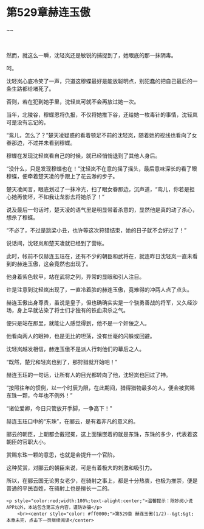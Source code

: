 # 第529章赫连玉傲
~~
    	    <p name="pagetop" href="javascript:void(0);" onclick="return false" style="line-height: 35px;padding: 10px;color: #333;"> </p><p>然而，就这么一瞬，沈轻岚还是敏锐的捕捉到了，她眼底的那一抹阴毒。</p><p>呵。</p><p>沈轻岚心底冷笑了一声，只道这穆蝶最好是能放聪明点，别犯蠢的把自己最后的一条生路都给堵死了。</p><p>否则，若在犯到她手里，沈轻岚可就不会再放过她一次。</p><p>当年，北陵谷，穆蝶恩将仇报，不仅将她推下谷，还给她一枚毒针的事情，沈轻岚可是没有忘记的。</p><p>“鸾儿，怎么了？”楚天凌疑惑的看着顿足不前的沈轻岚，随着她的视线也看向了女眷那边，不过并未看到穆蝶。</p><p>穆蝶在发现沈轻岚看自己的时候，就已经悄悄退到了其他人身后。</p><p>“没什么，只是发现穆蝶也在！”沈轻岚不在意的摇了摇头，最后意味深长的看了眼穆蝶，便牵着楚天凌的手跟上了花云渺的步子。</p><p>楚天凌闻言，眼底划过了一抹冷光，扫了眼女眷那边，沉声道，“鸾儿，你若是担心她再使坏，不如我让龙影去将她杀了！”</p><p>说及最后一句话时，楚天凌的语气里是明显带着杀意的，显然他是真的动了杀心，想杀了穆蝶。</p><p>“不必了，不过是跳梁小丑，也许等这次狩猎结束，她的日子就不会好过了！”</p><p>说话间，沈轻岚和楚天凌就已经到了营帐。</p><p>此时，帐前不仅赫连玉珏在，还有不少的朝臣和武将在，就连昨日沈轻岚一直未看到的赫连玉傲，这会竟然也出现了。</p><p>他身着紫色软甲，站在武将之列，异常的显眼和引人注目。</p><p>许是注意到沈轻岚出现了，一直冷着脸的赫连玉傲，竟难得的冲两人点了点头。</p><p>赫连玉傲出身尊贵，虽说是皇子，但也确确实实是一个骁勇善战的将军，又久经沙场，身上早就沾染了将士们才独有的铁血肃杀之气。</p><p>便只是站在那里，就能让人感觉得到，他不是一个奸佞之人。</p><p>他看向两人的眼神，也是无比的坦荡，没有丝毫的闪躲或回避。</p><p>沈轻岚越发相信，赫连玉傲不是派人行刺他们的幕后之人。</p><p>“既然，楚兄和轻岚也到了，那狩猎就开始吧！”</p><p>赫连玉珏的一句话，让所有人的目光都转向了他，沈轻岚也回过了神。</p><p>“按照往年的惯例，以一个时辰为限，在此期间，猎得猎物最多的人，便会被赏赐东珠一颗，今年也不例外！”</p><p>“诸位爱卿，今日只管放开手脚，一争高下！”</p><p>赫连玉珏口中的“东珠”，在郦云，是有着非凡的意义的。</p><p>郦云的朝臣，上朝都会戴冠冕，这上面镶嵌着的就是东珠，东珠的多少，代表着这朝臣的官职大小。</p><p>赏赐东珠一颗的意思，也就是会提升一个官阶。</p><p>这种奖赏，对郦云的朝臣来说，可是有着极大的刺激和吸引力。</p><p>所以，在郦云国无论男女老少，在骑射之事上，都是十分热衷，也极为推崇，便是普通的平民百姓，在骑射上也是擅长一二的。</p>
    	
   	<p style="color:red;width:100%;text-alight:center;">温馨提示：除妙阅小说APP以外，本站包含第三方内容，谨防诈骗</p>
    	<br><center style="color: #ff0000;">第529章 赫连玉傲(1/2)--&gt;&gt;本章未完，点击下一页继续阅读</center>
    	